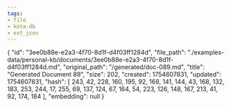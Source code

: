```yaml
---
tags:
- file
- kota-db
- ext_json
---
```

{
  "id": "3ee0b88e-e2a3-4f70-8d1f-d4f03ff1284d",
  "file_path": "./examples-data/personal-kb/documents/3ee0b88e-e2a3-4f70-8d1f-d4f03ff1284d.md",
  "original_path": "/generated/doc-089.md",
  "title": "Generated Document 89",
  "size": 202,
  "created": 1754607831,
  "updated": 1754607831,
  "hash": [
    243,
    42,
    228,
    160,
    195,
    92,
    168,
    141,
    144,
    43,
    168,
    132,
    183,
    253,
    244,
    17,
    255,
    69,
    137,
    124,
    67,
    164,
    54,
    223,
    126,
    148,
    167,
    213,
    41,
    92,
    174,
    184
  ],
  "embedding": null
}